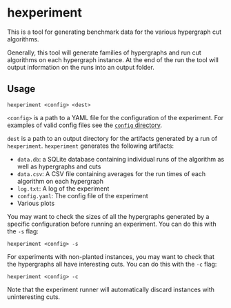 # hexperiment

This is a tool for generating benchmark data for the various hypergraph cut algorithms.

Generally, this tool will generate families of hypergraphs and run cut algorithms on each hypergraph instance.
At the end of the run the tool will output information on the runs into an output folder.

## Usage

```hexperiment <config> <dest>```

`<config>` is a path to a YAML file for the configuration of the experiment.
For examples of valid config files see the [`config` directory](config).

`dest` is a path to an output directory for the artifacts generated by a run of `hexperiment`.
`hexperiment` generates the following artifacts:
- `data.db`: a SQLite database containing individual runs of the algorithm as well as hypergraphs and cuts
- `data.csv`: A CSV file containing averages for the run times of each algorithm on each hypergraph
- `log.txt`: A log of the experiment
- `config.yaml`: The config file of the experiment
- Various plots

You may want to check the sizes of all the hypergraphs generated by a specific configuration before running
an experiment.
You can do this with the `-s` flag:

```hexperiment <config> -s```

For experiments with non-planted instances, you may want to check that the hypergraphs all have interesting cuts.
You can do this with the `-c` flag:

```hexperiment <config> -c```

Note that the experiment runner will automatically discard instances with uninteresting cuts.
